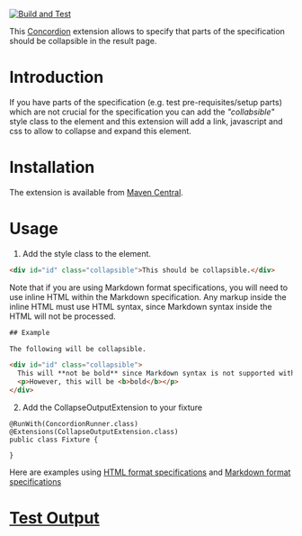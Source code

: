 [![Build and Test](https://github.com/concordion/concordion-collapse-output-extension/actions/workflows/ci.yml/badge.svg)](https://github.com/concordion/concordion-collapse-output-extension/actions/workflows/ci.yml)

This [Concordion](http://www.concordion.org) extension allows to specify that parts of the specification should be collapsible in the result page.


# Introduction

If you have parts of the specification (e.g. test pre-requisites/setup parts) which are not crucial for the specification you can add the _"collabsible"_ style class to the element and this extension will add a link, javascript and css to allow to collapse and expand this element. 

# Installation

The extension is available from [Maven Central](http://search.maven.org/#artifactdetails%7Corg.concordion%7Cconcordion-collapse-output-extension%7C1.0.0%7Cjar).

# Usage

1. Add the style class to the element.
  ```html
  <div id="id" class="collapsible">This should be collapsible.</div>
  ```

  Note that if you are using Markdown format specifications, you will need to use inline HTML within the Markdown specification. Any markup inside the inline HTML must use HTML syntax, since Markdown syntax inside the HTML will not be processed.

  ```html
  ## Example

  The following will be collapsible.

  <div id="id" class="collapsible">
    This will **not be bold** since Markdown syntax is not supported within HTML. 
    <p>However, this will be <b>bold</b></p>
  </div>
  ```

2. Add the CollapseOutputExtension to your fixture

  ```code
  @RunWith(ConcordionRunner.class)
  @Extensions(CollapseOutputExtension.class)
  public class Fixture {
  
  }
  ```

Here are examples using [HTML format specifications](http://concordion.github.io/concordion-collapse-output-extension/spec/spec/concordion/ext/collapse/usage/Usage.html) and [Markdown format specifications](http://concordion.github.io/concordion-collapse-output-extension/spec/spec/concordion/ext/collapse/usage/MarkdownUsage.html)

# [Test Output](http://concordion.github.io/concordion-collapse-output-extension/spec/spec/concordion/ext/collapse/Collapse.html)
